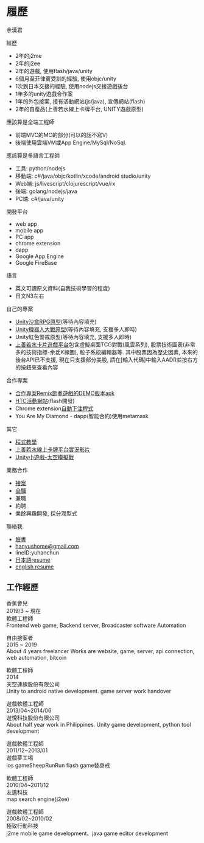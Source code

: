 # 履歷
余漢君

經歷
- 2年的j2me
- 2年的j2ee
- 2年的遊戲, 使用flash/java/unity
- 6個月至菲律賓受訓的經驗, 使用objc/unity
- 1次到日本交接的經驗, 使用nodejs交接遊戲後台
- 1年多的unity遊戲合作案
- 1年的外包接案, 接有活動網站(js/java), 宣傳網站(flash)
- 2年的自產品(上善若水線上卡牌平台, UNITY遊戲原型)

應該算是全端工程師
- 前端MVC的MC的部分(可以的話不寫V)
- 後端使用雲端VM或App Engine/MySql/NoSql.

應該算是多語言工程師
- 工具: python/nodejs
- 移動端: c#/java/objc/kotlin/xcode/android studio/unity
- Web端: js/livescript/clojurescript/vue/rx
- 後端: golang/nodejs/java
- PC端: c#/java/unity

開發平台
- web app
- mobile app
- PC app
- chrome extension
- dapp
- Google App Engine
- Google FireBase

語言
- 英文可讀原文資料(自我技術學習的程度)
- 日文N3左右

自己的專案
- [Unity沙盒RPG原型](https://storage.googleapis.com/particle-resources/works/Niba/index.html)(等待內容填充)
- [Unity機器人大戰原型](https://storage.googleapis.com/particle-resources/works/RobotWar/index.html)(等待內容填充, 支援多人即時)
- Unity紅色警戒原型(等待內容填充, 支援多人即時)
- [上善若水卡片遊戲平台](https://particle-979.appspot.com/manager/index.html)包含虛擬桌面TCG對戰(風雲系列), 股票技術圖表(非常多的技術指標-余氐K線圖), 粒子系統編輯器等. 其中股票因為歷史因素, 本來的後台API已不支援, 現在只支援部分美股, 請在[輸入代碼]中輸入AADR並按右方的按鈕來查看內容

合作專案
- [合作專案Remix節奏遊戲的DEMO版本apk](https://storage.googleapis.com/particle-resources/works/remix/remix.apk)
- [HTC活動網站](http://storage.googleapis.com/particle-resources/works/htcm9/index.html#index)(flash開發)
- Chrome extension[自動下注程式](https://www.youtube.com/watch?v=FM9C7HB2kVs&feature=youtu.be)
- You Are My Diamond - dapp(智能合約)使用metamask 

其它
- [程式教學](https://github.com/HanYu1983/HanWork)
- [上善若水線上卡牌平台實況影片](https://www.youtube.com/watch?v=TX4Rn182urU&list=PLcReQCVhkEm2HQEbO5YkSEd_LGjMrj0vA)
- [Unity小遊戲-太空模擬戰](https://storage.googleapis.com/particle-resources/works/spacewar/index.html)

業務合作
- [接案](business.md)
- [全職](idealwork.md)
- 兼職
- 約聘
- 業餘興趣開發, 採分潤型式

聯絡我
- [臉書](https://www.facebook.com/han.yu.100)
- hanyushome@gmail.com
- lineID:yuhanchun
- [日本語resume](resumejp.md)
- [english resume](resumeen.md)

## 工作經歷
香蕉會兒  
2019/3 ~ 現在  
軟體工程師  
Frontend web game, Backend server, Broadcaster software Automation

自由接案者  
2015 ~ 2019  
About 4 years freelancer
Works are website, game, server, api connection, web automation, bitcoin

軟體工程師  
2014  
天空連線股份有限公司  
Unity to android native development. game server work handover

遊戲軟體工程師  
2013/04~2014/06  
遊悅科技股份有限公司  
About half year work in Philippines. Unity game development, python tool development

遊戲軟體工程師  
2011/12~2013/01  
遊戲夢工埸  
ios gameSheepRunRun
flash game替身戒

軟體工程師  
2010/04~2011/12  
友邁科技  
map search engine(j2ee)

遊戲軟體工程師  
2008/02~2010/02  
極致行動科技  
j2me mobile game development、java game editor development
